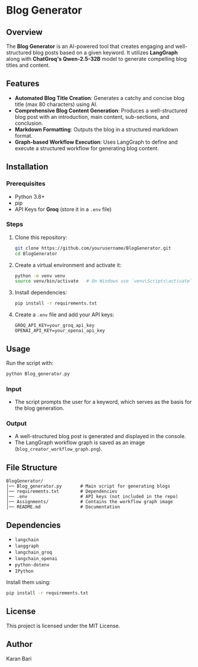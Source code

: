 # Blog Generator

## Overview

The **Blog Generator** is an AI-powered tool that creates engaging and well-structured blog posts based on a given keyword. It utilizes **LangGraph** along with **ChatGroq's Qwen-2.5-32B** model to generate compelling blog titles and content.

## Features

- **Automated Blog Title Creation**: Generates a catchy and concise blog title (max 80 characters) using AI.
- **Comprehensive Blog Content Generation**: Produces a well-structured blog post with an introduction, main content, sub-sections, and conclusion.
- **Markdown Formatting**: Outputs the blog in a structured markdown format.
- **Graph-based Workflow Execution**: Uses LangGraph to define and execute a structured workflow for generating blog content.

## Installation

### Prerequisites

- Python 3.8+
- pip
- API Keys for **Groq** (store it in a `.env` file)

### Steps

1. Clone this repository:
   ```sh
   git clone https://github.com/yourusername/BlogGenerator.git
   cd BlogGenerator
   ```
2. Create a virtual environment and activate it:
   ```sh
   python -m venv venv
   source venv/bin/activate   # On Windows use `venv\Scripts\activate`
   ```
3. Install dependencies:
   ```sh
   pip install -r requirements.txt
   ```
4. Create a `.env` file and add your API keys:
   ```
   GROQ_API_KEY=your_groq_api_key
   OPENAI_API_KEY=your_openai_api_key
   ```

## Usage

Run the script with:

```sh
python Blog_generator.py
```

### Input

- The script prompts the user for a keyword, which serves as the basis for the blog generation.

### Output

- A well-structured blog post is generated and displayed in the console.
- The LangGraph workflow graph is saved as an image (`blog_creator_workflow_graph.png`).

## File Structure

```
BlogGenerator/
│── Blog_generator.py       # Main script for generating blogs
│── requirements.txt        # Dependencies
│── .env                    # API keys (not included in the repo)
│── Assignments/            # Contains the workflow graph image
│── README.md               # Documentation
```

## Dependencies

- `langchain`
- `langgraph`
- `langchain_groq`
- `langchain_openai`
- `python-dotenv`
- `IPython`

Install them using:

```sh
pip install -r requirements.txt
```

## License

This project is licensed under the MIT License.

## Author

Karan Bari

